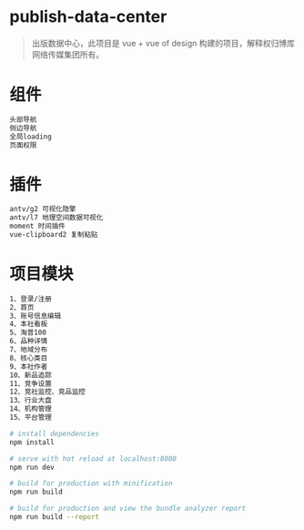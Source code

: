 # publish-data-center

>出版数据中心，此项目是 vue + vue of design 构建的项目，解释权归博库网络传媒集团所有。

# 组件

``` bash
头部导航
侧边导航
全局loading
页面权限

```
# 插件
``` bash
antv/g2 可视化隐擎
antv/l7 地理空间数据可视化
moment 时间插件
vue-clipboard2 复制粘贴
```
# 项目模块
``` bash
1、登录/注册
2、首页
3、账号信息编辑
4、本社看板
5、淘普100
6、品种详情
7、地域分布
8、核心类目
9、本社作者
10、新品追踪
11、竞争设置
12、竞社监控、竞品监控
13、行业大盘
14、机构管理
15、平台管理

# install dependencies
npm install

# serve with hot reload at localhost:8080
npm run dev

# build for production with minification
npm run build

# build for production and view the bundle analyzer report
npm run build --report
```

